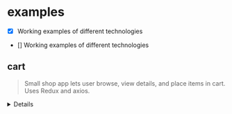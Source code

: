# examples
- [x] Working examples of different technologies
- [] Working examples of different technologies

## cart
> Small shop app lets user browse, view details, and place items in cart. Uses Redux and axios.
  <details>
  <summary>Details</summary>

  * Shop button makes axios request to outside API and stores response on Redux.
  * Clicking a product makes axios request using product ID to get product details, storing response on Redux.
  * Add To Cart button pushes product into array stored on Redux. The number of items in the cart is updated in the header (Cart button).
  </details>
